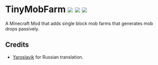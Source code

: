 # TinyMobFarm [![](http://cf.way2muchnoise.eu/short_tiny-mob-farm.svg)](https://minecraft.curseforge.com/projects/tiny-mob-farm) [![](http://cf.way2muchnoise.eu/versions/tiny-mob-farm.svg)](https://minecraft.curseforge.com/projects/tiny-mob-farm) [![](http://cf.way2muchnoise.eu/packs/tiny-mob-farm.svg)](https://minecraft.curseforge.com/projects/tiny-mob-farm)

A Minecraft Mod that adds single block mob farms that generates mob drops passively.

## Credits
- [Yaroslavik](https://github.com/yaroslav4167) for Russian translation.